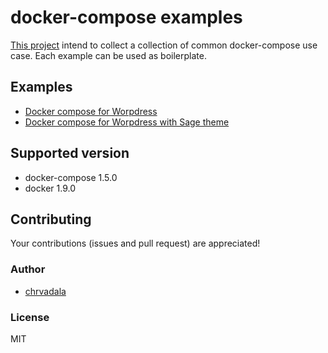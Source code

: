 # docker-compose examples
[This project](https://github.com/chrvadala/docker-compose-examples)
intend to collect a collection of common docker-compose use case.
Each example can be used as boilerplate.

## Examples
- [Docker compose for Worpdress](wordpress/)
- [Docker compose for Worpdress with Sage theme](wordpress-sagetheme/)

## Supported version
- docker-compose 1.5.0
- docker 1.9.0

## Contributing
Your contributions (issues and pull request) are appreciated!

### Author

- [chrvadala](https://github.com/chrvadala)

### License
MIT
